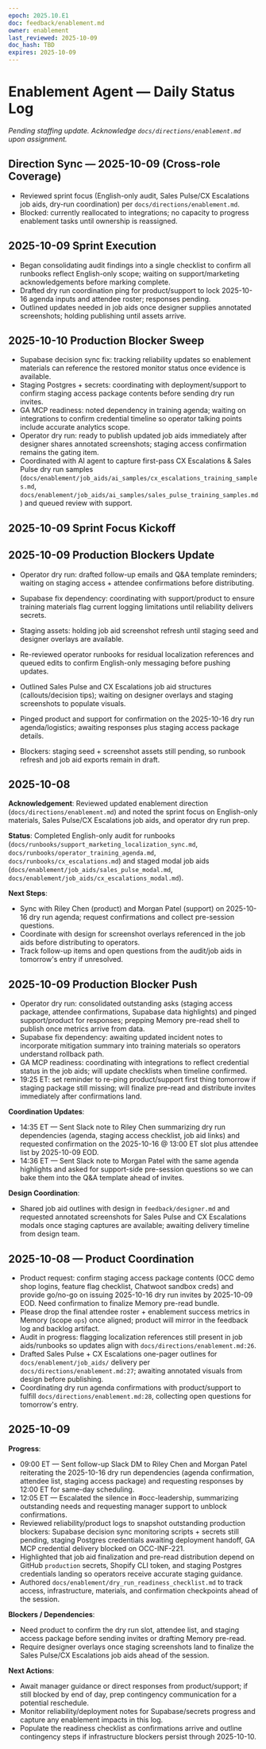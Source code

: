 ```yaml
---
epoch: 2025.10.E1
doc: feedback/enablement.md
owner: enablement
last_reviewed: 2025-10-09
doc_hash: TBD
expires: 2025-10-09
---
```

# Enablement Agent — Daily Status Log

_Pending staffing update. Acknowledge `docs/directions/enablement.md` upon assignment._

## Direction Sync — 2025-10-09 (Cross-role Coverage)
- Reviewed sprint focus (English-only audit, Sales Pulse/CX Escalations job aids, dry-run coordination) per `docs/directions/enablement.md`.
- Blocked: currently reallocated to integrations; no capacity to progress enablement tasks until ownership is reassigned.

## 2025-10-09 Sprint Execution
- Began consolidating audit findings into a single checklist to confirm all runbooks reflect English-only scope; waiting on support/marketing acknowledgements before marking complete.
- Drafted dry run coordination ping for product/support to lock 2025-10-16 agenda inputs and attendee roster; responses pending.
- Outlined updates needed in job aids once designer supplies annotated screenshots; holding publishing until assets arrive.

## 2025-10-10 Production Blocker Sweep
- Supabase decision sync fix: tracking reliability updates so enablement materials can reference the restored monitor status once evidence is available.
- Staging Postgres + secrets: coordinating with deployment/support to confirm staging access package contents before sending dry run invites.
- GA MCP readiness: noted dependency in training agenda; waiting on integrations to confirm credential timeline so operator talking points include accurate analytics scope.
- Operator dry run: ready to publish updated job aids immediately after designer shares annotated screenshots; staging access confirmation remains the gating item.
- Coordinated with AI agent to capture first-pass CX Escalations & Sales Pulse dry run samples (`docs/enablement/job_aids/ai_samples/cx_escalations_training_samples.md`, `docs/enablement/job_aids/ai_samples/sales_pulse_training_samples.md`) and queued review with support.

## 2025-10-09 Sprint Focus Kickoff
## 2025-10-09 Production Blockers Update
- Operator dry run: drafted follow-up emails and Q&A template reminders; waiting on staging access + attendee confirmations before distributing.
- Supabase fix dependency: coordinating with support/product to ensure training materials flag current logging limitations until reliability delivers secrets.
- Staging assets: holding job aid screenshot refresh until staging seed and designer overlays are available.

- Re-reviewed operator runbooks for residual localization references and queued edits to confirm English-only messaging before pushing updates.
- Outlined Sales Pulse and CX Escalations job aid structures (callouts/decision tips); waiting on designer overlays and staging screenshots to populate visuals.
- Pinged product and support for confirmation on the 2025-10-16 dry run agenda/logistics; awaiting responses plus staging access package details.
- Blockers: staging seed + screenshot assets still pending, so runbook refresh and job aid exports remain in draft.

## 2025-10-08

**Acknowledgement**: Reviewed updated enablement direction (`docs/directions/enablement.md`) and noted the sprint focus on English-only materials, Sales Pulse/CX Escalations job aids, and operator dry run prep.

**Status**: Completed English-only audit for runbooks (`docs/runbooks/support_marketing_localization_sync.md`, `docs/runbooks/operator_training_agenda.md`, `docs/runbooks/cx_escalations.md`) and staged modal job aids (`docs/enablement/job_aids/sales_pulse_modal.md`, `docs/enablement/job_aids/cx_escalations_modal.md`).

**Next Steps**:
- Sync with Riley Chen (product) and Morgan Patel (support) on 2025-10-16 dry run agenda; request confirmations and collect pre-session questions.
- Coordinate with design for screenshot overlays referenced in the job aids before distributing to operators.
- Track follow-up items and open questions from the audit/job aids in tomorrow's entry if unresolved.

## 2025-10-09 Production Blocker Push
- Operator dry run: consolidated outstanding asks (staging access package, attendee confirmations, Supabase data highlights) and pinged support/product for responses; prepping Memory pre-read shell to publish once metrics arrive from data.
- Supabase fix dependency: awaiting updated incident notes to incorporate mitigation summary into training materials so operators understand rollback path.
- GA MCP readiness: coordinating with integrations to reflect credential status in the job aids; will update checklists when timeline confirmed.
- 19:25 ET: set reminder to re-ping product/support first thing tomorrow if staging package still missing; will finalize pre-read and distribute invites immediately after confirmations land.

**Coordination Updates**:
- 14:35 ET — Sent Slack note to Riley Chen summarizing dry run dependencies (agenda, staging access checklist, job aid links) and requested confirmation on the 2025-10-16 @ 13:00 ET slot plus attendee list by 2025-10-09 EOD.
- 14:36 ET — Sent Slack note to Morgan Patel with the same agenda highlights and asked for support-side pre-session questions so we can bake them into the Q&A template ahead of invites.

**Design Coordination**:
- Shared job aid outlines with design in `feedback/designer.md` and requested annotated screenshots for Sales Pulse and CX Escalations modals once staging captures are available; awaiting delivery timeline from design team.

## 2025-10-08 — Product Coordination
- Product request: confirm staging access package contents (OCC demo shop logins, feature flag checklist, Chatwoot sandbox creds) and provide go/no-go on issuing 2025-10-16 dry run invites by 2025-10-09 EOD. Need confirmation to finalize Memory pre-read bundle.
- Please drop the final attendee roster + enablement success metrics in Memory (scope `ops`) once aligned; product will mirror in the feedback log and backlog artifact.
- Audit in progress: flagging localization references still present in job aids/runbooks so updates align with `docs/directions/enablement.md:26`.
- Drafted Sales Pulse + CX Escalations one-pager outlines for `docs/enablement/job_aids/` delivery per `docs/directions/enablement.md:27`; awaiting annotated visuals from design before publishing.
- Coordinating dry run agenda confirmations with product/support to fulfill `docs/directions/enablement.md:28`, collecting open questions for tomorrow's entry.

## 2025-10-09

**Progress**:
- 09:00 ET — Sent follow-up Slack DM to Riley Chen and Morgan Patel reiterating the 2025-10-16 dry run dependencies (agenda confirmation, attendee list, staging access package) and requesting responses by 12:00 ET for same-day scheduling.
- 12:05 ET — Escalated the silence in #occ-leadership, summarizing outstanding needs and requesting manager support to unblock confirmations.
- Reviewed reliability/product logs to snapshot outstanding production blockers: Supabase decision sync monitoring scripts + secrets still pending, staging Postgres credentials awaiting deployment handoff, GA MCP credential delivery blocked on OCC-INF-221.
- Highlighted that job aid finalization and pre-read distribution depend on GitHub `production` secrets, Shopify CLI token, and staging Postgres credentials landing so operators receive accurate staging guidance.
- Authored `docs/enablement/dry_run_readiness_checklist.md` to track access, infrastructure, materials, and confirmation checkpoints ahead of the session.

**Blockers / Dependencies**:
- Need product to confirm the dry run slot, attendee list, and staging access package before sending invites or drafting Memory pre-read.
- Require designer overlays once staging screenshots land to finalize the Sales Pulse/CX Escalations job aids ahead of the session.

**Next Actions**:
- Await manager guidance or direct responses from product/support; if still blocked by end of day, prep contingency communication for a potential reschedule.
- Monitor reliability/deployment notes for Supabase/secrets progress and capture any enablement impacts in this log.
- Populate the readiness checklist as confirmations arrive and outline contingency steps if infrastructure blockers persist through 2025-10-10.
